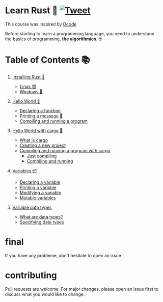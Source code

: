 # Learn Rust 🦀 [![Tweet](https://img.shields.io/twitter/url/http/shields.io.svg?style=social)](https://twitter.com/intent/tweet?url=https%3A%2F%2Fgithub.com%2FSkwalExe%2Flearn-rust&text=Started%20learning%20rust%20with%20@SkwalExe%20learn-rust%20project)
This course was inspired by [Dcode](https://www.youtube.com/watch?v=vOMJlQ5B-M0&list=PLVvjrrRCBy2JSHf9tGxGKJ-bYAN_uDCUL)

Before starting to learn a programming language, you need to understand the basics of programming, **the algorithmics**. 🤓

# Table of Contents 📚
1. [Installing Rust 🦀](https://github.com/SkwalExe/learn-rust/tree/main/course/installing-rust/)
    - [Linux 😎](https://github.com/SkwalExe/learn-rust/tree/main/course/installing-rust#linux)
    - [Windows 💩](https://github.com/SkwalExe/learn-rust/tree/main/course/installing-rust#windows)
1. [Hello World 👋](https://github.com/SkwalExe/learn-rust/tree/main/course/hello-world/)
    - [Declaring a function](https://github.com/SkwalExe/learn-rust/tree/main/course/hello-world/#declaring-a-function)
    - [Printing a message 💬](https://github.com/SkwalExe/learn-rust/tree/main/course/hello-world/#printing-a-message)
    - [Compiling and running a program](https://github.com/SkwalExe/learn-rust/tree/main/course/hello-world/#compiling-and-running-a-program) 

1. [Hello World with cargo 🚢](https://github.com/SkwalExe/learn-rust/tree/main/course/hello-world-cargo/)
    - [What is cargo](https://github.com/SkwalExe/learn-rust/tree/main/course/hello-world-cargo#what-is-cargo)
    - [Creating a new project](https://github.com/SkwalExe/learn-rust/tree/main/course/hello-world-cargo#creating-a-new-project)
    - [Compiling and running a program with cargo](https://github.com/SkwalExe/learn-rust/tree/main/course/hello-world-cargo#compiling-and-running-a-program-with-cargo)
        - [Just compiling](https://github.com/SkwalExe/learn-rust/tree/main/course/hello-world-cargo#just-compiling)
        - [Compiling and running](https://github.com/SkwalExe/learn-rust/tree/main/course/hello-world-cargo#compiling-and-running)

1. [Variables 📦](https://github.com/SkwalExe/learn-rust/tree/main/course/variables/)
    - [Declaring a variable](https://github.com/SkwalExe/learn-rust/tree/main/course/variables#declaring-a-variable)
    - [Printing a variable](https://github.com/SkwalExe/learn-rust/tree/main/course/variables#printing-a-variable)
    - [Modifying a variable](https://github.com/SkwalExe/learn-rust/tree/main/course/variables#modifying-a-variable)
    - [Mutable variables](https://github.com/SkwalExe/learn-rust/tree/main/course/variables#mutable-variables)

1. [Variable data types](https://github.com/SkwalExe/learn-rust/tree/main/course/variable-data-types/)
    - [What are data types?](https://github.com/SkwalExe/learn-rust/tree/main/course/variable-data-types#what-are-data-types)
    - [Specifying data types](https://github.com/SkwalExe/learn-rust/tree/main/course/variable-data-types#specifying-data-types)

# final
If you have any probleme, don't hesitate to open an issue
# contributing
Pull requests are welcome. For major changes, please open an issue first to discuss what you would like to change.

